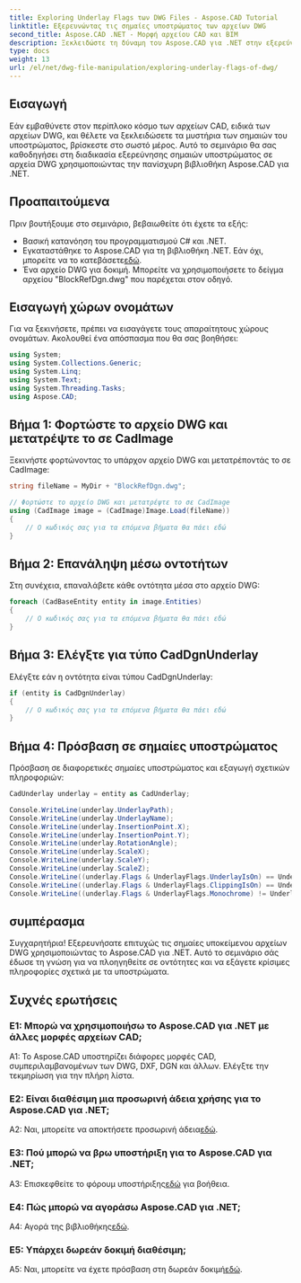```yaml
---
title: Exploring Underlay Flags των DWG Files - Aspose.CAD Tutorial
linktitle: Εξερευνώντας τις σημαίες υποστρώματος των αρχείων DWG
second_title: Aspose.CAD .NET - Μορφή αρχείου CAD και BIM
description: Ξεκλειδώστε τη δύναμη του Aspose.CAD για .NET στην εξερεύνηση των σημαιών του υποστρώματος αρχείων DWG. Ακολουθήστε τον βήμα προς βήμα οδηγό μας.
type: docs
weight: 13
url: /el/net/dwg-file-manipulation/exploring-underlay-flags-of-dwg/
---
```

## Εισαγωγή

Εάν εμβαθύνετε στον περίπλοκο κόσμο των αρχείων CAD, ειδικά των αρχείων DWG, και θέλετε να ξεκλειδώσετε τα μυστήρια των σημαιών του υποστρώματος, βρίσκεστε στο σωστό μέρος. Αυτό το σεμινάριο θα σας καθοδηγήσει στη διαδικασία εξερεύνησης σημαιών υποστρώματος σε αρχεία DWG χρησιμοποιώντας την πανίσχυρη βιβλιοθήκη Aspose.CAD για .NET.

## Προαπαιτούμενα

Πριν βουτήξουμε στο σεμινάριο, βεβαιωθείτε ότι έχετε τα εξής:

- Βασική κατανόηση του προγραμματισμού C# και .NET.
-  Εγκαταστάθηκε το Aspose.CAD για τη βιβλιοθήκη .NET. Εάν όχι, μπορείτε να το κατεβάσετε[εδώ](https://releases.aspose.com/cad/net/).
- Ένα αρχείο DWG για δοκιμή. Μπορείτε να χρησιμοποιήσετε το δείγμα αρχείου "BlockRefDgn.dwg" που παρέχεται στον οδηγό.

## Εισαγωγή χώρων ονομάτων

Για να ξεκινήσετε, πρέπει να εισαγάγετε τους απαραίτητους χώρους ονομάτων. Ακολουθεί ένα απόσπασμα που θα σας βοηθήσει:

```csharp
using System;
using System.Collections.Generic;
using System.Linq;
using System.Text;
using System.Threading.Tasks;
using Aspose.CAD;

```

## Βήμα 1: Φορτώστε το αρχείο DWG και μετατρέψτε το σε CadImage

Ξεκινήστε φορτώνοντας το υπάρχον αρχείο DWG και μετατρέποντάς το σε CadImage:

```csharp
string fileName = MyDir + "BlockRefDgn.dwg";

// Φορτώστε το αρχείο DWG και μετατρέψτε το σε CadImage
using (CadImage image = (CadImage)Image.Load(fileName))
{
    // Ο κωδικός σας για τα επόμενα βήματα θα πάει εδώ
}
```

## Βήμα 2: Επανάληψη μέσω οντοτήτων

Στη συνέχεια, επαναλάβετε κάθε οντότητα μέσα στο αρχείο DWG:

```csharp
foreach (CadBaseEntity entity in image.Entities)
{
    // Ο κωδικός σας για τα επόμενα βήματα θα πάει εδώ
}
```

## Βήμα 3: Ελέγξτε για τύπο CadDgnUnderlay

Ελέγξτε εάν η οντότητα είναι τύπου CadDgnUnderlay:

```csharp
if (entity is CadDgnUnderlay)
{
    // Ο κωδικός σας για τα επόμενα βήματα θα πάει εδώ
}
```

## Βήμα 4: Πρόσβαση σε σημαίες υποστρώματος

Πρόσβαση σε διαφορετικές σημαίες υποστρώματος και εξαγωγή σχετικών πληροφοριών:

```csharp
CadUnderlay underlay = entity as CadUnderlay;

Console.WriteLine(underlay.UnderlayPath);
Console.WriteLine(underlay.UnderlayName);
Console.WriteLine(underlay.InsertionPoint.X);
Console.WriteLine(underlay.InsertionPoint.Y);
Console.WriteLine(underlay.RotationAngle);
Console.WriteLine(underlay.ScaleX);
Console.WriteLine(underlay.ScaleY);
Console.WriteLine(underlay.ScaleZ);
Console.WriteLine((underlay.Flags & UnderlayFlags.UnderlayIsOn) == UnderlayFlags.UnderlayIsOn);
Console.WriteLine((underlay.Flags & UnderlayFlags.ClippingIsOn) == UnderlayFlags.ClippingIsOn);
Console.WriteLine((underlay.Flags & UnderlayFlags.Monochrome) != UnderlayFlags.Monochrome);
```

## συμπέρασμα

Συγχαρητήρια! Εξερευνήσατε επιτυχώς τις σημαίες υποκείμενου αρχείων DWG χρησιμοποιώντας το Aspose.CAD για .NET. Αυτό το σεμινάριο σάς έδωσε τη γνώση για να πλοηγηθείτε σε οντότητες και να εξάγετε κρίσιμες πληροφορίες σχετικά με τα υποστρώματα.

## Συχνές ερωτήσεις

### Ε1: Μπορώ να χρησιμοποιήσω το Aspose.CAD για .NET με άλλες μορφές αρχείων CAD;

A1: Το Aspose.CAD υποστηρίζει διάφορες μορφές CAD, συμπεριλαμβανομένων των DWG, DXF, DGN και άλλων. Ελέγξτε την τεκμηρίωση για την πλήρη λίστα.

### Ε2: Είναι διαθέσιμη μια προσωρινή άδεια χρήσης για το Aspose.CAD για .NET;

 A2: Ναι, μπορείτε να αποκτήσετε προσωρινή άδεια[εδώ](https://purchase.aspose.com/temporary-license/).

### Ε3: Πού μπορώ να βρω υποστήριξη για το Aspose.CAD για .NET;

 A3: Επισκεφθείτε το φόρουμ υποστήριξης[εδώ](https://forum.aspose.com/c/cad/19) για βοήθεια.

### Ε4: Πώς μπορώ να αγοράσω Aspose.CAD για .NET;

A4: Αγορά της βιβλιοθήκης[εδώ](https://purchase.aspose.com/buy).

### Ε5: Υπάρχει δωρεάν δοκιμή διαθέσιμη;

 A5: Ναι, μπορείτε να έχετε πρόσβαση στη δωρεάν δοκιμή[εδώ](https://releases.aspose.com/).
